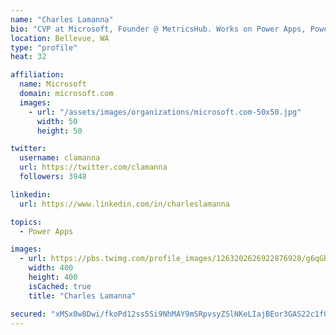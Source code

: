 ```yaml
---
name: "Charles Lamanna"
bio: "CVP at Microsoft, Founder @ MetricsHub. Works on Power Apps, Power Automate, Power Virtual Agent, Common Data Service and Dynamics 365."
location: Bellevue, WA
type: "profile"
heat: 32

affiliation:
  name: Microsoft
  domain: microsoft.com
  images:
    - url: "/assets/images/organizations/microsoft.com-50x50.jpg"
      width: 50
      height: 50

twitter:
  username: clamanna
  url: https://twitter.com/clamanna
  followers: 3948

linkedin:
  url: https://www.linkedin.com/in/charleslamanna

topics:
  - Power Apps

images:
  - url: https://pbs.twimg.com/profile_images/1263202626922876928/g6qGbHZ-_400x400.jpg
    width: 400
    height: 400
    isCached: true
    title: "Charles Lamanna"

secured: "xMSx0w8Dwi/fkoPd12ss5Si9NhMAY9mSRpvsyZSlNKeLIajBEor3GAS22c1f0m3vkQV5Dh4ap3tlpDq8Yr190pSJCwCRADlCNOqp6YgMmuPeJon92rydtTrrOTI9pWwAjJCiwZwl44XT7IlUrEIZ8IK+UeV/miOTCq0g1mzTdK4HOm1knIsJCmU4Ugj1BXvnskQYwCqsXBVpeBz0DhRzw+Na0QXGjcCM+iRubql5I0zxLV5B6UbW5ILRQXUbdu5dGbdjQzih4YcZSHIr+nrjdixQpahvuPeJoz7wI0NCMfWi75GAlfmP3FLZmOQ8Z+RQxGOTNoDYjIwzZrETuQFaZ4qhlEZMBZW6XUbt/0Q3/2VkRXPHPxEjePDlDPUo9+f8TEbIFBuw6ZsKOsBlZLNXVr/QeUhHdCZkHHODfINhCX8=;b2YVBsQjxlUSqjfivv/q3Q=="
---
```


